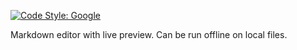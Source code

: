 [![Code Style: Google](https://img.shields.io/badge/code%20style-google-blueviolet.svg)](https://github.com/google/gts)

Markdown editor with live preview.
Can be run offline on local files.